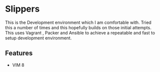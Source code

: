 # Slippers

This is the Development environment which I am comfortable with.  Tried this a number of times and this hopefully builds on those initial attempts.  This uses Vagrant , Packer and Ansible to achieve a repeatable and fast to setup development environment.

## Features

- VIM 8
